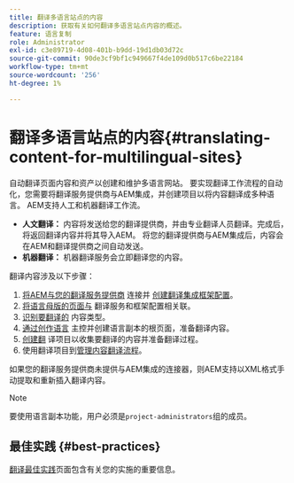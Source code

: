 ```yaml
---
title: 翻译多语言站点的内容
description: 获取有关如何翻译多语言站点内容的概述。
feature: 语言复制
role: Administrator
exl-id: c3e89719-4d08-401b-b9dd-19d1db03d72c
source-git-commit: 90de3cf9bf1c949667f4de109d0b517c6be22184
workflow-type: tm+mt
source-wordcount: '256'
ht-degree: 1%

---
```


# 翻译多语言站点的内容{#translating-content-for-multilingual-sites}

自动翻译页面内容和资产以创建和维护多语言网站。 要实现翻译工作流程的自动化，您需要将翻译服务提供商与AEM集成，并创建项目以将内容翻译成多种语言。 AEM支持人工和机器翻译工作流。

* **人文翻译：** 内容将发送给您的翻译提供商，并由专业翻译人员翻译。完成后，将返回翻译内容并将其导入AEM。 将您的翻译提供商与AEM集成后，内容会在AEM和翻译提供商之间自动发送。
* **机器翻译：** 机器翻译服务会立即翻译您的内容。

翻译内容涉及以下步骤：

1. [将AEM与您的翻译服务提供商](integration-framework.md#connecting-to-a-translation-service-provider) 连接并 [创建翻译集成框架配置](integration-framework.md)。
1. [将语言母版的页面与](integration-framework.md#configuring-pages-for-translation) 翻译服务和框架配置相关联。
1. [识别要翻译的](rules.md) 内容类型。
1. [通过创作语言](preparation.md) 主控并创建语言副本的根页面，准备翻译内容。
1. [创建翻](managing-projects.md) 译项目以收集要翻译的内容并准备翻译过程。
1. 使用翻译项目到[管理内容翻译流程](managing-projects.md)。

如果您的翻译服务提供商未提供与AEM集成的连接器，则AEM支持以XML格式手动提取和重新插入翻译内容。

>[!NOTE]
>
>要使用语言副本功能，用户必须是`project-administrators`组的成员。

## 最佳实践 {#best-practices}

[翻译最佳实践](best-practices.md)页面包含有关您的实施的重要信息。
